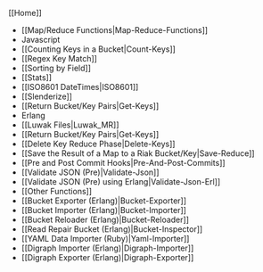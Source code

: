 [[Home]]

* [[Map/Reduce Functions|Map-Reduce-Functions]]
 * Javascript
  * [[Counting Keys in a Bucket|Count-Keys]]
  * [[Regex Key Match]]
  * [[Sorting by Field]]
  * [[Stats]]
  * [[ISO8601 DateTimes|ISO8601]]
  * [[Slenderize]]
  * [[Return Bucket/Key Pairs|Get-Keys]]
 * Erlang
  * [[Luwak Files|Luwak_MR]]
  * [[Return Bucket/Key Pairs|Get-Keys]]
  * [[Delete Key Reduce Phase|Delete-Keys]]
  * [[Save the Result of a Map to a Riak Bucket/Key|Save-Reduce]]
* [[Pre and Post Commit Hooks|Pre-And-Post-Commits]]
 * [[Validate JSON (Pre)|Validate-Json]]
 * [[Validate JSON (Pre) using Erlang|Validate-Json-Erl]]
* [[Other Functions]]
 * [[Bucket Exporter (Erlang)|Bucket-Exporter]]
 * [[Bucket Importer (Erlang)|Bucket-Importer]]
 * [[Bucket Reloader (Erlang)|Bucket-Reloader]]
 * [[Read Repair Bucket (Erlang)|Bucket-Inspector]]
 * [[YAML Data Importer (Ruby)|Yaml-Importer]]
 * [[Digraph Importer (Erlang)|Digraph-Importer]]
 * [[Digraph Exporter (Erlang)|Digraph-Exporter]]

